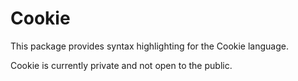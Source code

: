 # Cookie

This package provides syntax highlighting for the Cookie language.

Cookie is currently private and not open to the public.